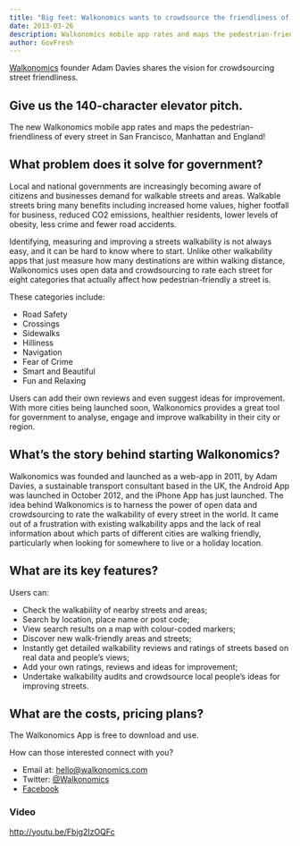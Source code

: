 ```yaml
---
title: "Big feet: Walkonomics wants to crowdsource the friendliness of the world's streets"
date: 2013-03-26
description: Walkonomics mobile app rates and maps the pedestrian-friendliness of every street in San Francisco, Manhattan and England.
author: GovFresh
---
```




<a href="http://www.walkonomics.com/">Walkonomics</a> founder Adam Davies shares the vision for crowdsourcing street friendliness.

<h2>Give us the 140-character elevator pitch.</h2>

The new Walkonomics mobile app rates and maps the pedestrian-friendliness of every street in San Francisco, Manhattan and England!

<h2>What problem does it solve for government?</h2>

Local and national governments are increasingly becoming aware of citizens and businesses demand for walkable streets and areas. Walkable streets bring many benefits including increased home values, higher footfall for business, reduced CO2 emissions, healthier residents, lower levels of obesity, less crime and fewer road accidents.

Identifying, measuring and improving a streets walkability is not always easy, and it can be hard to know where to start. Unlike other walkability apps that just measure how many destinations are within walking distance, Walkonomics uses open data and crowdsourcing to rate each street for eight categories that actually affect how pedestrian-friendly a street is. 

These categories include: 

<ul>
	<li>Road Safety</li>
	<li>Crossings</li>
	<li>Sidewalks</li>
	<li>Hilliness</li>
	<li>Navigation</li>
	<li>Fear of Crime</li>
	<li>Smart and Beautiful</li>
	<li>Fun and Relaxing</li>
</ul>

Users can add their own reviews and even suggest ideas for improvement. With more cities being launched soon, Walkonomics provides a great tool for government to analyse, engage and improve walkability in their city or region.

<h2>What’s the story behind starting Walkonomics?</h2>

Walkonomics was founded and launched as a web-app in 2011, by Adam Davies, a sustainable transport consultant based in the UK, the Android App was launched in October 2012, and the iPhone App has just launched. The idea behind Walkonomics is to harness the power of open data and crowdsourcing to rate the walkability of every street in the world. It came out of a frustration with existing walkability apps and the lack of real information about which parts of different cities are walking friendly, particularly when looking for somewhere to live or a holiday location.

<h2>What are its key features?</h2>

Users can:

<ul>
	<li>Check the walkability of nearby streets and areas;</li>
	<li>Search by location, place name or post code;</li>
	<li>View search results on a map with colour-coded markers;</li>
	<li>Discover new walk-friendly areas and streets;</li>
	<li>Instantly get detailed walkability reviews and ratings of streets based on real data and people’s views;</li>
	<li>Add your own ratings, reviews and ideas for improvement;</li>
	<li>Undertake walkability audits and crowdsource local people’s ideas for improving streets.</li>
</ul>

<h2>What are the costs, pricing plans?</h2>

The Walkonomics App is free to download and use.

How can those interested connect with you?

<ul>
	<li>Email at: <a href="mailto:hello@walkonomics.com">hello@walkonomics.com</a></li>
	<li>Twitter: <a href="http://twitter.com/Walkonomics">@Walkonomics</a></li>
	<li><a href="http://www.facebook.com/walkonomics">Facebook</a></li>
</ul>

<h3>Video</h3>

http://youtu.be/Fbjg2IzOQFc

